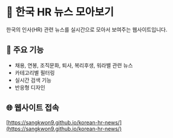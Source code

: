 # 🏢 한국 HR 뉴스 모아보기

한국의 인사(HR) 관련 뉴스를 실시간으로 모아서 보여주는 웹사이트입니다.

## 🎯 주요 기능
- 채용, 연봉, 조직문화, 퇴사, 복리후생, 워라밸 관련 뉴스
- 카테고리별 필터링
- 실시간 검색 기능
- 반응형 디자인

## 🌐 웹사이트 접속
[https://sangkwon9.github.io/korean-hr-news/](https://sangkwon9.github.io/korean-hr-news/)
